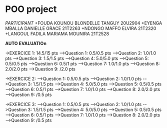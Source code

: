 # POO project

*PARTICIPANT*
+FOUDA KOUNOU BLONDELLE TANGUY 20U2904
+EYENGA MBALLA DANIELLE GRACE 21T2263
+NDONGO MAFFO ELVIRA 21T2320
+LANGOUL FADILA MARIAMA MOUNIRA 21T2528

__AUTO EVALUATIOn__

->EXERCICE 1: 14.5/15 pts
-->Question 1: 0.5/0.5 pts
-->Question 2: 1.0/1.0 pts
-->Question 3: 1.5/1.5 pts
-->Question 4: 5.0/5.0 pts
-->Question 5: 0.5/0.5 pts
-->Question 6: 0.5/1 pts
-->Question 7: 1.0/1.0 pts
-->Question 8: 2.0/2.0 pts
-->Question 9: /2.0 pts

->EXERCICE 2:
-->Question 1: 0.5/0.5 pts
-->Question 2: 1.0/1.0 pts
-->Question 3: 1.5/1.5 pts
-->Question 4: 5.0/5.0 pts
-->Question 5: 0.5/0.5 pts
-->Question 6: 0.5/1 pts
-->Question 7: 1.0/1.0 pts
-->Question 8: 2.0/2.0 pts
-->Question 9: /0.5 pts

->EXERCICE 3:
-->Question 1: 0.5/0.5 pts
-->Question 2: 1.0/1.0 pts
-->Question 3: 1.5/1.5 pts
-->Question 4: 5.0/5.0 pts
-->Question 5: 0.5/0.5 pts
-->Question 6: 0.5/1 pts
-->Question 7: 1.0/1.0 pts
-->Question 8: 2.0/2.0 pts
-->Question 9: /0.5 pts

